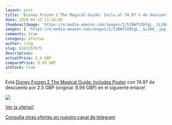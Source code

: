 ```yaml
---
layout: post
title: 'Disney Frozen 2 The Magical Guide: Inclu al 74.97 % de descuento'
date: 2020-04-15 11:14:02
thumbnailImage: 'https://m.media-amazon.com/images/I/51BW7SIBYgL._SL200_.jpg'
images: [ 'https://m.media-amazon.com/images/I/51BW7SIBYgL._SL200_.jpg' ]
comments: true
category: ofertas
author: ring
slug: 0241357675
description:
actualPrice: 2.5 GBP
comparePrice: 9.99 GBP
inStock: true
---
```


Está [Disney Frozen 2 The Magical Guide: Includes Poster](https://www.amazon.com/dp/0241357675/?tag=redken08-20) con 74.97 de descuento por 2.5 GBP (original: 9.99 GBP) en el siguiente enlace!

[![](https://m.media-amazon.com/images/I/51BW7SIBYgL._SL200_.jpg)](https://www.amazon.com/dp/0241357675/?tag=redken08-20)

[Ver la oferta!!](https://www.amazon.com/dp/0241357675/?tag=redken08-20)

[Consulta otras ofertas en nuestro canal de telegram](https://t.me/s/ofertas25)
